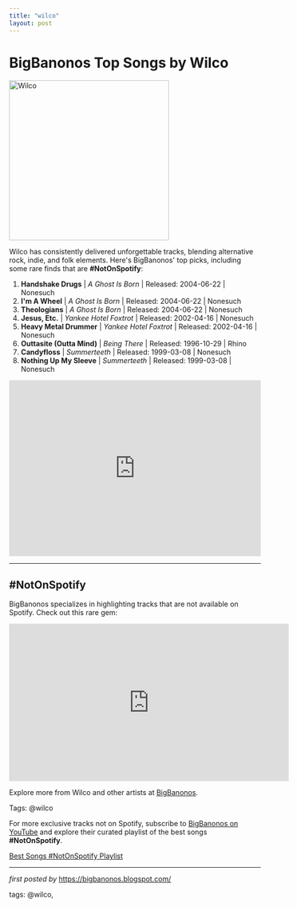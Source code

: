 ```yaml
---
title: "wilco"
layout: post
---
```

<h1>BigBanonos Top Songs by Wilco</h1>
<div class="separator"> <a href="https://www.streetroots.org/sites/default/files/styles/open_graph_image/public/SR_Wilco.jpg?itok=LAxRrHoW" > <img alt="Wilco" border="0" width="320" data-original-height="320" data-original-width="480" src="https://www.streetroots.org/sites/default/files/styles/open_graph_image/public/SR_Wilco.jpg?itok=LAxRrHoW"/> </a>
</div>
<p>Wilco has consistently delivered unforgettable tracks, blending alternative rock, indie, and folk elements. Here's BigBanonos' top picks, including some rare finds that are <strong>#NotOnSpotify</strong>:</p> <ol> <!-- Newly Added Tracks --> <li><strong>Handshake Drugs</strong> | <em>A Ghost Is Born</em> | Released: 2004-06-22 | Nonesuch</li> <li><strong>I'm A Wheel</strong> | <em>A Ghost Is Born</em> | Released: 2004-06-22 | Nonesuch</li> <li><strong>Theologians</strong> | <em>A Ghost Is Born</em> | Released: 2004-06-22 | Nonesuch</li> <li><strong>Jesus, Etc.</strong> | <em>Yankee Hotel Foxtrot</em> | Released: 2002-04-16 | Nonesuch</li> <li><strong>Heavy Metal Drummer</strong> | <em>Yankee Hotel Foxtrot</em> | Released: 2002-04-16 | Nonesuch</li> <li><strong>Outtasite (Outta Mind)</strong> | <em>Being There</em> | Released: 1996-10-29 | Rhino</li> <li><strong>Candyfloss</strong> | <em>Summerteeth</em> | Released: 1999-03-08 | Nonesuch</li> <li><strong>Nothing Up My Sleeve</strong> | <em>Summerteeth</em> | Released: 1999-03-08 | Nonesuch</li>
</ol> <div> <iframe src="https://open.spotify.com/embed/playlist/6CbN7DQcrCsmW6tLck55Ll?utm_source=generator" width="100%" height="352" frameborder="0" allowfullscreen="" allow="autoplay; clipboard-write; encrypted-media; fullscreen; picture-in-picture" loading="lazy"></iframe>
</div> <hr>
<h2>#NotOnSpotify</h2>
<p>BigBanonos specializes in highlighting tracks that are not available on Spotify. Check out this rare gem:</p>
<iframe allow="accelerometer; autoplay; clipboard-write; encrypted-media; gyroscope; picture-in-picture; web-share" allowfullscreen="" frameborder="0" height="315" referrerpolicy="strict-origin-when-cross-origin" src="https://www.youtube.com/embed/502WPvOG1Ho?si=W0-BBiw36IPP2RQw" title="YouTube video player" width="560"></iframe> <p>Explore more from Wilco and other artists at <a href="https://bigbanonos.blogspot.com/">BigBanonos</a>.</p>
<p>Tags: @wilco</p>


<!--Subscribe and Playlist Links-->
<div>
    <p>For more exclusive tracks not on Spotify, subscribe to <a href="https://www.youtube.com/@BigBanonos" target="_blank">BigBanonos on YouTube</a> and explore their curated playlist of the best songs <strong>#NotOnSpotify</strong>.</p>
    <p><a href="https://www.youtube.com/playlist?list=PLtuNtuTatqI0kFahUCbtbfenC_ET5O_tr" target="_blank">Best Songs #NotOnSpotify Playlist<br /></a></p></div>

<hr />

<p><em>first posted by</em> <a href="https://bigbanonos.blogspot.com/" rel="noopener" target="_new">https://bigbanonos.blogspot.com/</a></p>

<p>tags: @wilco,</p>
